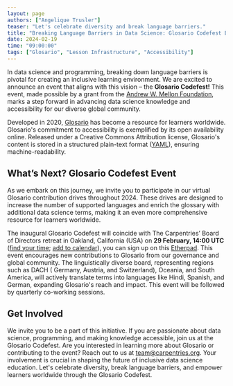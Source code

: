 ```yaml
---
layout: page
authors: ["Angelique Trusler"]
teaser: "Let's celebrate diversity and break language barriers."
title: "Breaking Language Barriers in Data Science: Glosario Codefest Event"
date: 2024-02-19
time: "09:00:00"
tags: ["Glosario", "Lesson Infrastructure", "Accessibility"]
---
```



In data science and programming, breaking down language barriers is pivotal for creating an inclusive learning environment. We are excited to announce an event that aligns with this vision – the **Glosario Codefest!** This event, made possible by a grant from the [Andrew W. Mellon Foundation](https://carpentries.org/blog/2024/01/mellon-foundation/), marks a step forward in advancing data science knowledge and accessibility for our diverse global community.

Developed in 2020, [Glosario](https://github.com/carpentries/glosario) has become a resource for learners worldwide. Glosario's commitment to accessibility is exemplified by its open availability online. Released under a Creative Commons Attribution license, Glosario's content is stored in a structured plain-text format ([YAML](https://yaml.org/)), ensuring machine-readability.

## What’s Next? Glosario Codefest Event

As we embark on this journey, we invite you to participate in our virtual Glosario contribution drives throughout 2024. These drives are designed to increase the number of supported languages and enrich the glossary with additional data science terms, making it an even more comprehensive resource for learners worldwide.

The inaugural Glosario Codefest will coincide with The Carpentries’ Board of Directors retreat in Oakland, California (USA) on **29 February, 14:00 UTC** ([find your time](https://www.timeanddate.com/worldclock/fixedtime.html?msg=Glosario+Codefes&iso=20240229T1400); [add to calendar](https://calendar.google.com/calendar/event?action=TEMPLATE&tmeid=MnQxMjk1Zjhoa2s3djNlYms4Y2ZhdjV2cjggYW5nZWxpcXVlQGNhcnBlbnRyaWVzLm9yZw&tmsrc=angelique%40carpentries.org)), you can sign up on this [Etherpad](https://pad.carpentries.org/Glosario_Codefest_2024). This event encourages new contributions to Glosario from our governance and global community. The linguistically diverse board, representing regions such as DACH (
Germany, Austria, and Switzerland), Oceania, and South America, will actively translate terms into languages like Hindi, Spanish, and German, expanding Glosario's reach and impact. This event will be followed by quarterly co-working sessions.

## Get Involved

We invite you to be a part of this initiative. If you are passionate about data science, programming, and making knowledge accessible, join us at the Glosario Codefest. Are you interested in learning more about Glosario or contributing to the event? Reach out to us at [team@carpentries.org](mailto:team@carpentries.org). Your involvement is crucial in shaping the future of inclusive data science education.
Let's celebrate diversity, break language barriers, and empower learners worldwide through the Glosario Codefest.


